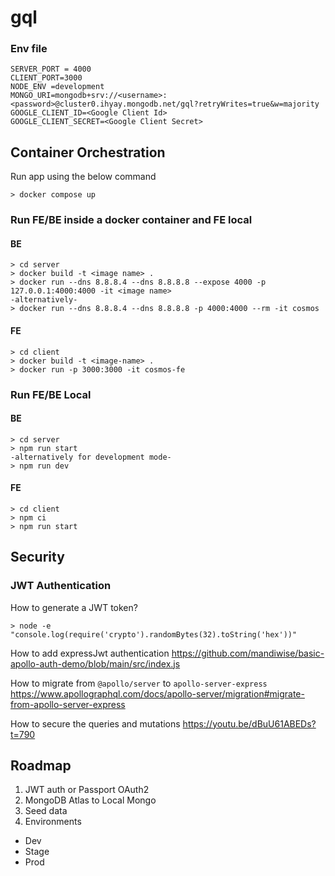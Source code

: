 # gql

### Env file

```
SERVER_PORT = 4000
CLIENT_PORT=3000
NODE_ENV =development
MONGO_URI=mongodb+srv://<username>:<password>@cluster0.ihyay.mongodb.net/gql?retryWrites=true&w=majority
GOOGLE_CLIENT_ID=<Google Client Id>
GOOGLE_CLIENT_SECRET=<Google Client Secret>
```

## Container Orchestration

Run app using the below command

```
> docker compose up
```

### Run FE/BE inside a docker container and FE local

#### BE

```
> cd server
> docker build -t <image name> .
> docker run --dns 8.8.8.4 --dns 8.8.8.8 --expose 4000 -p 127.0.0.1:4000:4000 -it <image name>
-alternatively-
> docker run --dns 8.8.8.4 --dns 8.8.8.8 -p 4000:4000 --rm -it cosmos
```

#### FE

```
> cd client
> docker build -t <image-name> .
> docker run -p 3000:3000 -it cosmos-fe
```

### Run FE/BE Local

#### BE

```
> cd server
> npm run start
-alternatively for development mode-
> npm run dev
```

#### FE

```
> cd client
> npm ci
> npm run start
```

## Security

### JWT Authentication
How to generate a JWT token?
```
> node -e "console.log(require('crypto').randomBytes(32).toString('hex'))"
```
How to add expressJwt authentication
https://github.com/mandiwise/basic-apollo-auth-demo/blob/main/src/index.js

How to migrate from `@apollo/server` to `apollo-server-express`
https://www.apollographql.com/docs/apollo-server/migration#migrate-from-apollo-server-express

How to secure the queries and mutations
https://youtu.be/dBuU61ABEDs?t=790


## Roadmap

1. JWT auth or Passport OAuth2
2. MongoDB Atlas to Local Mongo
3. Seed data
4. Environments

- Dev
- Stage
- Prod
